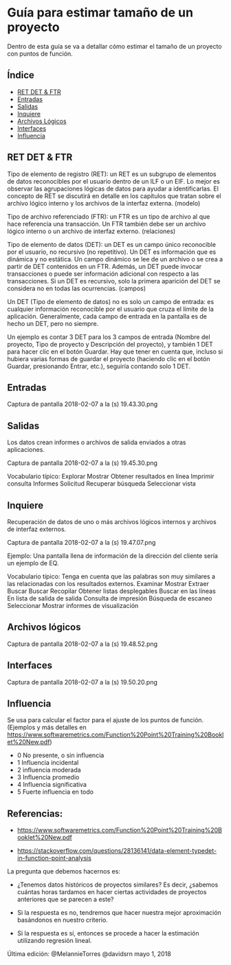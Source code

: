 # Guía para estimar tamaño de un proyecto
Dentro de esta guía se va a detallar cómo estimar el tamaño de un proyecto con puntos de función.
## Índice

  * [RET DET & FTR](#ret-det-&-ftr)
  * [Entradas](#entradas)
  * [Salidas](#salidas)
  * [Inquiere](#inquiere)
  * [Archivos Lógicos](#archivos-logicos)
  * [Interfaces](#interfaces)
  * [Influencia](#influencia)


## RET DET & FTR

Tipo de elemento de registro (RET): un RET es un subgrupo de elementos de datos reconocibles por el usuario dentro de un ILF o un EIF. Lo mejor es observar las agrupaciones lógicas de datos para ayudar a identificarlas. El concepto de RET se discutirá en detalle en los capítulos que tratan sobre el archivo lógico interno y los archivos de la interfaz externa. (modelo)

Tipo de archivo referenciado (FTR): un FTR es un tipo de archivo al que hace referencia una transacción. Un FTR también debe ser un archivo lógico interno o un archivo de interfaz externo. (relaciones)

Tipo de elemento de datos (DET): un DET es un campo único reconocible por el usuario, no recursivo (no repetitivo). Un DET es información que es dinámica y no estática. Un campo dinámico se lee de un archivo o se crea a partir de DET contenidos en un FTR. Además, un DET puede invocar transacciones o puede ser información adicional con respecto a las transacciones. Si un DET es recursivo, solo la primera aparición del DET se considera no en todas las ocurrencias. (campos)



Un DET (Tipo de elemento de datos) no es solo un campo de entrada: es cualquier información reconocible por el usuario que cruza el límite de la aplicación. Generalmente, cada campo de entrada en la pantalla es de hecho un DET, pero no siempre.

Un ejemplo es contar 3 DET para los 3 campos de entrada (Nombre del proyecto, Tipo de proyecto y Descripción del proyecto), y también 1 DET para hacer clic en el botón Guardar. Hay que tener en cuenta que, incluso si hubiera varias formas de guardar el proyecto (haciendo clic en el botón Guardar, presionando Entrar, etc.), seguiría contando solo 1 DET.


## Entradas

Captura de pantalla 2018-02-07 a la (s) 19.43.30.png


## Salidas

 Los datos crean informes o archivos de salida enviados a otras aplicaciones.

Captura de pantalla 2018-02-07 a la (s) 19.45.30.png


Vocabulario típico: Explorar Mostrar Obtener resultados en línea Imprimir consulta Informes Solicitud Recuperar búsqueda Seleccionar vista

## Inquiere

Recuperación de datos de uno o más archivos lógicos internos y archivos de interfaz externos.

Captura de pantalla 2018-02-07 a la (s) 19.47.07.png

Ejemplo:
Una pantalla llena de información de la dirección del cliente sería un ejemplo de EQ.

Vocabulario típico:
Tenga en cuenta que las palabras son muy similares a las relacionadas con los resultados externos.
Examinar Mostrar Extraer Buscar Buscar Recopilar Obtener listas desplegables Buscar en las líneas En lista de salida de salida Consulta de impresión Búsqueda de escaneo Seleccionar Mostrar informes de visualización

## Archivos lógicos

Captura de pantalla 2018-02-07 a la (s) 19.48.52.png

## Interfaces

Captura de pantalla 2018-02-07 a la (s) 19.50.20.png

## Influencia

Se usa para calcular el factor para el ajuste de los puntos de función. (Ejemplos y más detalles en https://www.softwaremetrics.com/Function%20Point%20Training%20Booklet%20New.pdf)

  * 0 No presente, o sin influencia
  * 1 Influencia incidental
  * 2 influencia moderada
  * 3 Influencia promedio
  * 4 Influencia significativa
  * 5 Fuerte influencia en todo


## Referencias:

* https://www.softwaremetrics.com/Function%20Point%20Training%20Booklet%20New.pdf

* https://stackoverflow.com/questions/28136141/data-element-typedet-in-function-point-analysis

La pregunta que debemos hacernos es: <br>

* ¿Tenemos datos históricos de proyectos similares? Es decir, ¿sabemos cuántas horas tardamos en hacer ciertas actividades de proyectos anteriores que se parecen a este?<br>

* Si la respuesta es no, tendremos que hacer nuestra mejor aproximación basándonos en nuestro criterio.<br>

* Si la respuesta es sí, entonces se procede a hacer la estimación utilizando regresión lineal.


Última edición: @MelannieTorres @davidsrn mayo 1, 2018
